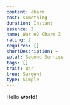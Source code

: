 ```yaml
---
content: charm
cost: something
duration: Instant
essence: 2
name: War e2 Charm 3
rating: 2
requires: []
shortDescription: ~
splat: Second Sunrise
tags: []
trait: War
tree: Sargent
type: Simple
---
```


Hello **world**!
